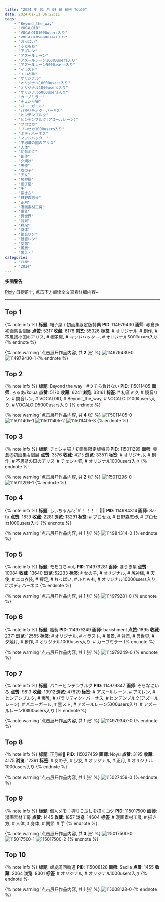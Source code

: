 ```yaml
---
title: "2024 年 01 月 09 日 日榜 Top10"
date: 2024-01-11 06:22:11
tags:
    - "Beyond_the_way"
    - "VOCALOID"
    - "VOCALOID1000users入り"
    - "VOCALOID5000users入り"
    - "おっぱい"
    - "ふともも"
    - "アズレン"
    - "アズールレーン"
    - "アズールレーン10000users入り"
    - "アズールレーン5000users入り"
    - "イラスト"
    - "エロ衣装"
    - "オリジナル"
    - "オリジナル10000users入り"
    - "オリジナル1000users入り"
    - "オリジナル5000users入り"
    - "カーブミラー"
    - "チェシャ猫"
    - "バニーガール"
    - "パラリティク・バーサス"
    - "ヒンデンブルク"
    - "ヒンデンブルク(アズールレーン)"
    - "プロセカ"
    - "プロセカ1000users入り"
    - "ボディハーネス"
    - "マッドハッター"
    - "不思議の国のアリス"
    - "人体"
    - "初音ミク"
    - "創作"
    - "夕焼け"
    - "天使"
    - "女の子"
    - "少女"
    - "尻神様"
    - "帽子屋"
    - "手"
    - "描き方"
    - "日野森志歩"
    - "正月"
    - "漫画素材工房"
    - "爆乳"
    - "異世界"
    - "背景"
    - "裸足"
    - "身体"
    - "鏡音リン"
    - "鏡音レン"
    - "関節"
    - "風景"
    - "黒スト"
categories:
    - "日榜"
    - "2024"
---
```


<i class="fa fa-triangle-exclamation"></i>**多图警告**<i class="fa fa-triangle-exclamation"></i>

[Pixiv](https://www.pixiv.net/) 日榜前十, 点击下方阅读全文查看详细内容~

<!-- more -->

---

## Top 1

{% note info %}
**标题**: 帽子屋 / 初画集限定版特典
**PID**: 114979430 **画师**: 赤倉@初画集＆個展
**点赞**: 5317 **收藏**: 6178 **浏览**: 55326
**标签**: # オリジナル, # 創作, # 不思議の国のアリス, # 帽子屋, # マッドハッター, # オリジナル5000users入り
{% endnote %}

{% note warning '点击展开作品内容, 共 **2** 张' %}
![114979430-0](https://i.pixiv.re/img-original/img/2024/01/08/00/01/24/114979430_p0.jpg)
![114979430-1](https://i.pixiv.re/img-original/img/2024/01/08/00/01/24/114979430_p1.jpg)
{% endnote %}

## Top 2

{% note info %}
**标题**: Beyond the way　#ウチら負けない
**PID**: 115011405 **画师**: ろるあ/Rolua
**点赞**: 5120 **收藏**: 6241 **浏览**: 33161
**标签**: # 初音ミク, # 鏡音リン, # 鏡音レン, # VOCALOID, # Beyond_the_way, # VOCALOID1000users入り, # VOCALOID5000users入り
{% endnote %}

{% note warning '点击展开作品内容, 共 **4** 张' %}
![115011405-0](https://i.pixiv.re/img-original/img/2024/01/09/00/01/37/115011405_p0.jpg)
![115011405-1](https://i.pixiv.re/img-original/img/2024/01/09/00/01/37/115011405_p1.jpg)
![115011405-2](https://i.pixiv.re/img-original/img/2024/01/09/00/01/37/115011405_p2.jpg)
![115011405-3](https://i.pixiv.re/img-original/img/2024/01/09/00/01/37/115011405_p3.jpg)
{% endnote %}

## Top 3

{% note info %}
**标题**: チェシャ猫 / 初画集限定版特典
**PID**: 115011296 **画师**: 赤倉@初画集＆個展
**点赞**: 3376 **收藏**: 4215 **浏览**: 33511
**标签**: # オリジナル, # 創作, # 不思議の国のアリス, # チェシャ猫, # オリジナル1000users入り
{% endnote %}

{% note warning '点击展开作品内容, 共 **2** 张' %}
![115011296-0](https://i.pixiv.re/img-original/img/2024/01/09/00/00/43/115011296_p0.jpg)
![115011296-1](https://i.pixiv.re/img-original/img/2024/01/09/00/00/43/115011296_p1.jpg)
{% endnote %}

## Top 4

{% note info %}
**标题**: しぃちゃんﾊﾋﾟﾊﾞ！！！！🎂🎉
**PID**: 114984314 **画师**: Sa-fu
**点赞**: 1839 **收藏**: 2281 **浏览**: 13291
**标签**: # プロセカ, # 日野森志歩, # プロセカ1000users入り
{% endnote %}

{% note warning '点击展开作品内容, 共 **1** 张' %}
![114984314-0](https://i.pixiv.re/img-original/img/2024/01/08/03/08/10/114984314_p0.jpg)
{% endnote %}

## Top 5

{% note info %}
**标题**: モモコちゃん
**PID**: 114979281 **画师**: ほうき星
**点赞**: 10084 **收藏**: 13640 **浏览**: 52233
**标签**: # 女の子, # オリジナル, # 尻神様, # 天使, # エロ衣装, # 裸足, # おっぱい, # ふともも, # オリジナル10000users入り, # ボディハーネス
{% endnote %}

{% note warning '点击展开作品内容, 共 **1** 张' %}
![114979281-0](https://i.pixiv.re/img-original/img/2024/01/08/00/00/36/114979281_p0.jpg)
{% endnote %}

## Top 6

{% note info %}
**标题**: 胎動
**PID**: 114979249 **画师**: banishment
**点赞**: 1895 **收藏**: 2371 **浏览**: 12555
**标签**: # オリジナル, # イラスト, # 風景, # 背景, # 異世界, # 夕焼け, # 創作, # オリジナル1000users入り, # カーブミラー
{% endnote %}

{% note warning '点击展开作品内容, 共 **1** 张' %}
![114979249-0](https://i.pixiv.re/img-original/img/2024/01/08/20/04/26/114979249_p0.png)
{% endnote %}

## Top 7

{% note info %}
**标题**: バニーヒンデンブルク
**PID**: 114979347 **画师**: そらなにいろ
**点赞**: 9813 **收藏**: 13912 **浏览**: 47829
**标签**: # アズールレーン, # アズレン, # ヒンデンブルク, # 爆乳, # パラリティク・バーサス, # ヒンデンブルク(アズールレーン), # バニーガール, # 黒スト, # アズールレーン5000users入り, # アズールレーン10000users入り
{% endnote %}

{% note warning '点击展开作品内容, 共 **1** 张' %}
![114979347-0](https://i.pixiv.re/img-original/img/2024/01/08/00/00/53/114979347_p0.png)
{% endnote %}

## Top 8

{% note info %}
**标题**: 正月絵🐉
**PID**: 115027459 **画师**: Noyu
**点赞**: 3195 **收藏**: 4175 **浏览**: 12391
**标签**: # 女の子, # 少女, # オリジナル, # 正月, # オリジナル1000users入り
{% endnote %}

{% note warning '点击展开作品内容, 共 **1** 张' %}
![115027459-0](https://i.pixiv.re/img-original/img/2024/01/09/18/02/42/115027459_p0.jpg)
{% endnote %}

## Top 9

{% note info %}
**标题**: 個人メモ：握りこぶしを描くコツ
**PID**: 115017500 **画师**: 漫画素材工房
**点赞**: 1445 **收藏**: 1857 **浏览**: 14604
**标签**: # 漫画素材工房, # 描き方, # 人体, # 身体, # 関節, # 手
{% endnote %}

{% note warning '点击展开作品内容, 共 **3** 张' %}
![115017500-0](https://i.pixiv.re/img-original/img/2024/01/09/06/00/12/115017500_p0.jpg)
![115017500-1](https://i.pixiv.re/img-original/img/2024/01/09/06/00/12/115017500_p1.jpg)
![115017500-2](https://i.pixiv.re/img-original/img/2024/01/09/06/00/12/115017500_p2.jpg)
{% endnote %}

## Top 10

{% note info %}
**标题**: 螺旋周回軌道
**PID**: 115008128 **画师**: Saclia
**点赞**: 1455 **收藏**: 2064 **浏览**: 8301
**标签**: # オリジナル, # オリジナル1000users入り
{% endnote %}

{% note warning '点击展开作品内容, 共 **1** 张' %}
![115008128-0](https://i.pixiv.re/img-original/img/2024/01/08/22/30/32/115008128_p0.jpg)
{% endnote %}
